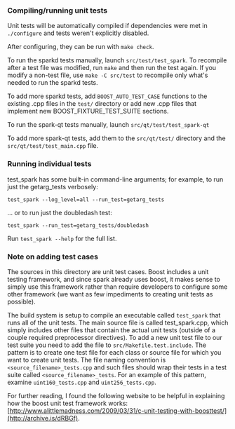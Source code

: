 ### Compiling/running unit tests

Unit tests will be automatically compiled if dependencies were met in `./configure`
and tests weren't explicitly disabled.

After configuring, they can be run with `make check`.

To run the sparkd tests manually, launch `src/test/test_spark`. To recompile
after a test file was modified, run `make` and then run the test again. If you
modify a non-test file, use `make -C src/test` to recompile only what's needed
to run the sparkd tests.

To add more sparkd tests, add `BOOST_AUTO_TEST_CASE` functions to the existing
.cpp files in the `test/` directory or add new .cpp files that
implement new BOOST_FIXTURE_TEST_SUITE sections.

To run the spark-qt tests manually, launch `src/qt/test/test_spark-qt`

To add more spark-qt tests, add them to the `src/qt/test/` directory and
the `src/qt/test/test_main.cpp` file.

### Running individual tests

test_spark has some built-in command-line arguments; for
example, to run just the getarg_tests verbosely:

    test_spark --log_level=all --run_test=getarg_tests

... or to run just the doubledash test:

    test_spark --run_test=getarg_tests/doubledash

Run `test_spark --help` for the full list.

### Note on adding test cases

The sources in this directory are unit test cases.  Boost includes a
unit testing framework, and since spark already uses boost, it makes
sense to simply use this framework rather than require developers to
configure some other framework (we want as few impediments to creating
unit tests as possible).

The build system is setup to compile an executable called `test_spark`
that runs all of the unit tests.  The main source file is called
test_spark.cpp, which simply includes other files that contain the
actual unit tests (outside of a couple required preprocessor
directives). To add a new unit test file to our test suite you need
to add the file to `src/Makefile.test.include`. The pattern is to
create one test file for each class or source file for which you want
to create unit tests.  The file naming convention is
`<source_filename>_tests.cpp` and such files should wrap their tests
in a test suite called `<source_filename>_tests`.  For an example of
this pattern, examine `uint160_tests.cpp` and `uint256_tests.cpp`.

For further reading, I found the following website to be helpful in
explaining how the boost unit test framework works:
[http://www.alittlemadness.com/2009/03/31/c-unit-testing-with-boosttest/](http://archive.is/dRBGf).

